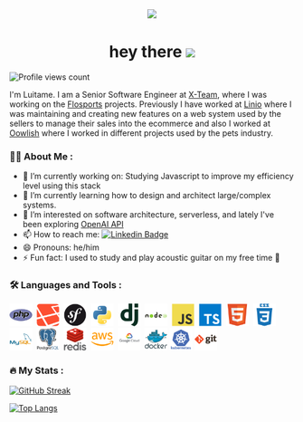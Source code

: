 <div id="header" align="center">
  <img src="https://media.giphy.com/media/M9gbBd9nbDrOTu1Mqx/giphy.gif" width="100"/>
</div>

<h1 align="center">
  hey there
  <img src="https://media.giphy.com/media/hvRJCLFzcasrR4ia7z/giphy.gif" width="30px"/>
</h1>

<img src="https://komarev.com/ghpvc/?username=luitame&style=flat-square&color=blue" alt="Profile views count"/>

I'm Luitame. I am a Senior Software Engineer at [X-Team](https://x-team.com/), where I was working on the [Flosports](https://www.flosports.tv/) projects. Previously I have worked at [Linio](https://www.linio.com/) where I was maintaining and creating new features on a web system used by the sellers to manage their sales into the ecommerce and also I worked at [Oowlish](https://www.oowlish.com/#our-services) where I worked in different projects used by the pets industry. 


### :man_technologist: About Me :

- 🔭 I’m currently working on: Studying Javascript to improve my efficiency level using this stack
- 🌱 I’m currently learning how to design and architect large/complex systems.
- :eyes: I’m interested on software architecture, serverless, and lately I've been exploring [OpenAI API](https://openai.com/blog/openai-api)
- :mailbox: How to reach me: [![Linkedin Badge](https://img.shields.io/badge/-luitame-blue?style=flat&logo=Linkedin&logoColor=white)](https://www.linkedin.com/in/luitame/)
- :smile: Pronouns: he/him
- :zap: Fun fact: I used to study and play acoustic guitar on my free time :guitar:

### :hammer_and_wrench: Languages and Tools :
<div>
    <img src="https://github.com/devicons/devicon/blob/master/icons/php/php-original.svg"  title="PHP" alt="PHP" width="40" height="40"/>&nbsp;
    <img src="https://github.com/devicons/devicon/blob/master/icons/laravel/laravel-plain.svg"  title="Laravel" alt="Laravel" width="40" height="40"/>&nbsp;
    <img src="https://github.com/devicons/devicon/blob/master/icons/symfony/symfony-original.svg"  title="Symfony" alt="Symfony" width="40" height="40"/>&nbsp;
    <img src="https://github.com/devicons/devicon/blob/master/icons/python/python-original.svg"  title="Python" alt="Python" width="40" height="40"/>&nbsp;
    <img src="https://github.com/devicons/devicon/blob/master/icons/django/django-plain.svg"  title="Django" alt="Django" width="40" height="40"/>&nbsp;
    <img src="https://github.com/devicons/devicon/blob/master/icons/nodejs/nodejs-original-wordmark.svg" title="NodeJS" alt="NodeJS" width="40" height="40"/>&nbsp;
    <img src="https://github.com/devicons/devicon/blob/master/icons/javascript/javascript-original.svg" title="JavaScript" alt="JavaScript" width="40" height="40"/>&nbsp;
    <img src="https://github.com/devicons/devicon/blob/master/icons/typescript/typescript-original.svg" title="Typescript" alt="Typescript" width="40" height="40"/>&nbsp;
    <img src="https://github.com/devicons/devicon/blob/master/icons/html5/html5-original.svg" title="HTML5" alt="HTML" width="40" height="40"/>&nbsp;
    <img src="https://github.com/devicons/devicon/blob/master/icons/css3/css3-plain-wordmark.svg"  title="CSS3" alt="CSS" width="40" height="40"/>&nbsp;  
    <img src="https://github.com/devicons/devicon/blob/master/icons/mysql/mysql-original-wordmark.svg" title="MySQL"  alt="MySQL" width="40" height="40"/>&nbsp;
    <img src="https://github.com/devicons/devicon/blob/master/icons/postgresql/postgresql-original-wordmark.svg" title="PostgreSQL"  alt="PostgreSQL" width="40" height="40"/>&nbsp;
    <img src="https://github.com/devicons/devicon/blob/master/icons/redis/redis-original-wordmark.svg" title="Redis"  alt="Redis" width="40" height="40"/>&nbsp;
    <img src="https://github.com/devicons/devicon/blob/master/icons/amazonwebservices/amazonwebservices-plain-wordmark.svg" title="AWS" alt="AWS" width="40" height="40"/>&nbsp;
    <img src="https://github.com/devicons/devicon/blob/master/icons/googlecloud/googlecloud-original-wordmark.svg" title="GCP" alt="GCP" width="40" height="40"/>&nbsp;
    <img src="https://github.com/devicons/devicon/blob/master/icons/docker/docker-original-wordmark.svg" title="Docker" **alt="Docker" width="40" height="40"/>
    <img src="https://github.com/devicons/devicon/blob/master/icons/kubernetes/kubernetes-plain-wordmark.svg" title="Kubernetes" **alt="Kubernetes" width="40" height="40"/>
    <img src="https://github.com/devicons/devicon/blob/master/icons/git/git-original-wordmark.svg" title="Git" **alt="Git" width="40" height="40"/>
  </div>
  
  ### :fire: My Stats :
[![GitHub Streak](https://streak-stats.demolab.com/?user=luitame)](https://git.io/streak-stats)

[![Top Langs](https://github-readme-stats.vercel.app/api/top-langs/?username=luitame)](https://github.com/anuraghazra/github-readme-stats)

